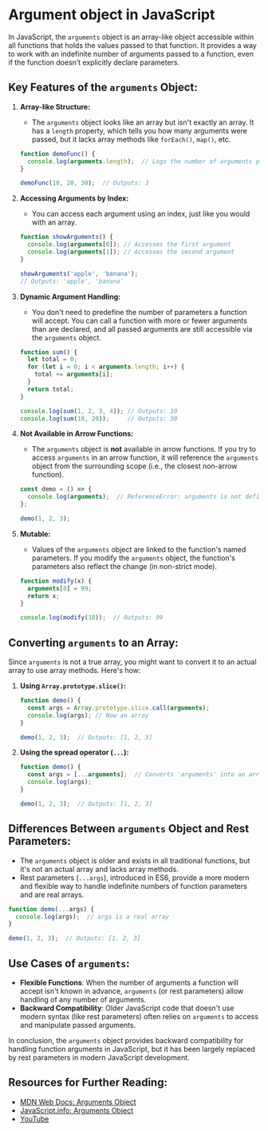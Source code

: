 # Argument object in JavaScript

In JavaScript, the `arguments` object is an array-like object accessible within all functions that holds the values passed to that function. It provides a way to work with an indefinite number of arguments passed to a function, even if the function doesn’t explicitly declare parameters.

## Key Features of the `arguments` Object:

1. **Array-like Structure:**
   - The `arguments` object looks like an array but isn't exactly an array. It has a `length` property, which tells you how many arguments were passed, but it lacks array methods like `forEach()`, `map()`, etc.
   
   ```javascript
   function demoFunc() {
     console.log(arguments.length);  // Logs the number of arguments passed
   }

   demoFunc(10, 20, 30);  // Outputs: 3
   ```

2. **Accessing Arguments by Index:**
   - You can access each argument using an index, just like you would with an array.
   
   ```javascript
   function showArguments() {
     console.log(arguments[0]); // Accesses the first argument
     console.log(arguments[1]); // Accesses the second argument
   }

   showArguments('apple', 'banana'); 
   // Outputs: 'apple', 'banana'
   ```

3. **Dynamic Argument Handling:**
   - You don't need to predefine the number of parameters a function will accept. You can call a function with more or fewer arguments than are declared, and all passed arguments are still accessible via the `arguments` object.
   
   ```javascript
   function sum() {
     let total = 0;
     for (let i = 0; i < arguments.length; i++) {
       total += arguments[i];
     }
     return total;
   }

   console.log(sum(1, 2, 3, 4)); // Outputs: 10
   console.log(sum(10, 20));     // Outputs: 30
   ```

4. **Not Available in Arrow Functions:**
   - The `arguments` object is **not** available in arrow functions. If you try to access `arguments` in an arrow function, it will reference the `arguments` object from the surrounding scope (i.e., the closest non-arrow function).
   
   ```javascript
   const demo = () => {
     console.log(arguments);  // ReferenceError: arguments is not defined
   };

   demo(1, 2, 3);
   ```

5. **Mutable:**
   - Values of the `arguments` object are linked to the function's named parameters. If you modify the `arguments` object, the function's parameters also reflect the change (in non-strict mode).

   ```javascript
   function modify(x) {
     arguments[0] = 99;
     return x;
   }

   console.log(modify(10));  // Outputs: 99
   ```

## Converting `arguments` to an Array:

Since `arguments` is not a true array, you might want to convert it to an actual array to use array methods. Here's how:

1. **Using `Array.prototype.slice()`:**
   
   ```javascript
   function demo() {
     const args = Array.prototype.slice.call(arguments);
     console.log(args); // Now an array
   }

   demo(1, 2, 3);  // Outputs: [1, 2, 3]
   ```

2. **Using the spread operator (`...`):**
   
   ```javascript
   function demo() {
     const args = [...arguments];  // Converts 'arguments' into an array
     console.log(args);
   }

   demo(1, 2, 3);  // Outputs: [1, 2, 3]
   ```

## Differences Between `arguments` Object and Rest Parameters:
- The `arguments` object is older and exists in all traditional functions, but it's not an actual array and lacks array methods.
- Rest parameters (`...args`), introduced in ES6, provide a more modern and flexible way to handle indefinite numbers of function parameters and are real arrays.

```javascript
function demo(...args) {
  console.log(args);  // args is a real array
}

demo(1, 2, 3);  // Outputs: [1, 2, 3]
```

## Use Cases of `arguments`:
- **Flexible Functions**: When the number of arguments a function will accept isn't known in advance, `arguments` (or rest parameters) allow handling of any number of arguments.
- **Backward Compatibility**: Older JavaScript code that doesn't use modern syntax (like rest parameters) often relies on `arguments` to access and manipulate passed arguments.

In conclusion, the `arguments` object provides backward compatibility for handling function arguments in JavaScript, but it has been largely replaced by rest parameters in modern JavaScript development.

## Resources for Further Reading:
- [MDN Web Docs: Arguments Object](https://developer.mozilla.org/en-US/docs/Web/JavaScript/Reference/Functions/arguments)
- [JavaScript.info: Arguments Object](https://javascript.info/rest-parameters-spread#the-arguments-object)
- [YouTube](https://javascript.info/rest-parameters-spread#the-arguments-object)